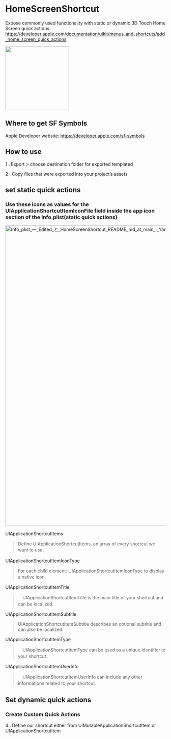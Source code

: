 # HomeScreenShortcut  
Expose commonly used functionality with static or dynamic 3D Touch Home Screen quick actions.
https://developer.apple.com/documentation/uikit/menus_and_shortcuts/add_home_screen_quick_actions 

<img src="https://user-images.githubusercontent.com/47273077/136684846-e57b27f7-9e34-44a7-82e9-5e14fae8a403.png" width="200"> 

## Where to get SF Symbols
Apple Developer website: https://developer.apple.com/sf-symbols

## How to use
1 . Export > choose destination folder for exported templated


2 . Copy files that were exported into your project’s assets


## set static quick actions
### Use these icons as values for the UIApplicationShortcutItemIconFile field inside the app icon section of the Info.plist(static quick actions)

<img width="943" alt="Info_plist_—_Edited_と_HomeScreenShortcut_README_md_at_main_·_YamamotoDesu_HomeScreenShortcut" src="https://user-images.githubusercontent.com/47273077/136685234-0584705b-1549-4de9-9fe1-af93a2f011a9.png">

UIApplicationShortcutItems　
> Define UIApplicationShortcutItems, an array of every shortcut we want to use.　

UIApplicationShortcutItemIconType　
> For each child element: UIApplicationShortcutItemIconType to display a native icon.　

UIApplicationShortcutItemTitle
> 　UIApplicationShortcutItemTitle is the main title of your shortcut and can be localized.　

UIApplicationShortcutItemSubtitle
> UIApplicationShortcutItemSubtitle describes an optional subtitle and can also be localized.

UIApplicationShortcutItemType
> 　UIApplicationShortcutItemType can be used as a unique identifier to your shortcut.　

UIApplicationShortcutItemUserInfo
> 　UIApplicationShortcutItemUserInfo can include any other informations related to your shortcut.　


## Set dynamic quick actions 
### Create Custom Quick Actions 

4 . Define our shortcut either from UIMutableApplicationShortcutItem or UIApplicationShortcutItem 


